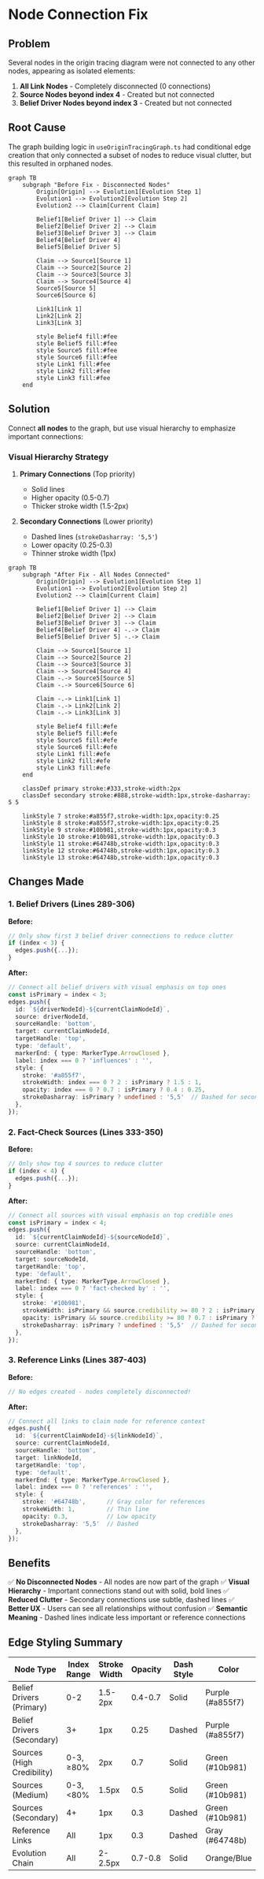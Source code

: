 # Node Connection Fix

## Problem

Several nodes in the origin tracing diagram were not connected to any other nodes, appearing as isolated elements:

1. **All Link Nodes** - Completely disconnected (0 connections)
2. **Source Nodes beyond index 4** - Created but not connected
3. **Belief Driver Nodes beyond index 3** - Created but not connected

## Root Cause

The graph building logic in `useOriginTracingGraph.ts` had conditional edge creation that only connected a subset of nodes to reduce visual clutter, but this resulted in orphaned nodes.

```mermaid
graph TB
    subgraph "Before Fix - Disconnected Nodes"
        Origin[Origin] --> Evolution1[Evolution Step 1]
        Evolution1 --> Evolution2[Evolution Step 2]
        Evolution2 --> Claim[Current Claim]
        
        Belief1[Belief Driver 1] --> Claim
        Belief2[Belief Driver 2] --> Claim
        Belief3[Belief Driver 3] --> Claim
        Belief4[Belief Driver 4]
        Belief5[Belief Driver 5]
        
        Claim --> Source1[Source 1]
        Claim --> Source2[Source 2]
        Claim --> Source3[Source 3]
        Claim --> Source4[Source 4]
        Source5[Source 5]
        Source6[Source 6]
        
        Link1[Link 1]
        Link2[Link 2]
        Link3[Link 3]
        
        style Belief4 fill:#fee
        style Belief5 fill:#fee
        style Source5 fill:#fee
        style Source6 fill:#fee
        style Link1 fill:#fee
        style Link2 fill:#fee
        style Link3 fill:#fee
    end
```

## Solution

Connect **all nodes** to the graph, but use visual hierarchy to emphasize important connections:

### Visual Hierarchy Strategy

1. **Primary Connections** (Top priority)
   - Solid lines
   - Higher opacity (0.5-0.7)
   - Thicker stroke width (1.5-2px)

2. **Secondary Connections** (Lower priority)
   - Dashed lines (`strokeDasharray: '5,5'`)
   - Lower opacity (0.25-0.3)
   - Thinner stroke width (1px)

```mermaid
graph TB
    subgraph "After Fix - All Nodes Connected"
        Origin[Origin] --> Evolution1[Evolution Step 1]
        Evolution1 --> Evolution2[Evolution Step 2]
        Evolution2 --> Claim[Current Claim]
        
        Belief1[Belief Driver 1] --> Claim
        Belief2[Belief Driver 2] --> Claim
        Belief3[Belief Driver 3] --> Claim
        Belief4[Belief Driver 4] -.-> Claim
        Belief5[Belief Driver 5] -.-> Claim
        
        Claim --> Source1[Source 1]
        Claim --> Source2[Source 2]
        Claim --> Source3[Source 3]
        Claim --> Source4[Source 4]
        Claim -.-> Source5[Source 5]
        Claim -.-> Source6[Source 6]
        
        Claim -.-> Link1[Link 1]
        Claim -.-> Link2[Link 2]
        Claim -.-> Link3[Link 3]
        
        style Belief4 fill:#efe
        style Belief5 fill:#efe
        style Source5 fill:#efe
        style Source6 fill:#efe
        style Link1 fill:#efe
        style Link2 fill:#efe
        style Link3 fill:#efe
    end
    
    classDef primary stroke:#333,stroke-width:2px
    classDef secondary stroke:#888,stroke-width:1px,stroke-dasharray: 5 5
    
    linkStyle 7 stroke:#a855f7,stroke-width:1px,opacity:0.25
    linkStyle 8 stroke:#a855f7,stroke-width:1px,opacity:0.25
    linkStyle 9 stroke:#10b981,stroke-width:1px,opacity:0.3
    linkStyle 10 stroke:#10b981,stroke-width:1px,opacity:0.3
    linkStyle 11 stroke:#64748b,stroke-width:1px,opacity:0.3
    linkStyle 12 stroke:#64748b,stroke-width:1px,opacity:0.3
    linkStyle 13 stroke:#64748b,stroke-width:1px,opacity:0.3
```

## Changes Made

### 1. Belief Drivers (Lines 289-306)

**Before:**
```typescript
// Only show first 3 belief driver connections to reduce clutter
if (index < 3) {
  edges.push({...});
}
```

**After:**
```typescript
// Connect all belief drivers with visual emphasis on top ones
const isPrimary = index < 3;
edges.push({
  id: `${driverNodeId}-${currentClaimNodeId}`,
  source: driverNodeId,
  sourceHandle: 'bottom',
  target: currentClaimNodeId,
  targetHandle: 'top',
  type: 'default',
  markerEnd: { type: MarkerType.ArrowClosed },
  label: index === 0 ? 'influences' : '',
  style: { 
    stroke: '#a855f7', 
    strokeWidth: index === 0 ? 2 : isPrimary ? 1.5 : 1,
    opacity: index === 0 ? 0.7 : isPrimary ? 0.4 : 0.25,
    strokeDasharray: isPrimary ? undefined : '5,5'  // Dashed for secondary
  },
});
```

### 2. Fact-Check Sources (Lines 333-350)

**Before:**
```typescript
// Only show top 4 sources to reduce clutter
if (index < 4) {
  edges.push({...});
}
```

**After:**
```typescript
// Connect all sources with visual emphasis on top credible ones
const isPrimary = index < 4;
edges.push({
  id: `${currentClaimNodeId}-${sourceNodeId}`,
  source: currentClaimNodeId,
  sourceHandle: 'bottom',
  target: sourceNodeId,
  targetHandle: 'top',
  type: 'default',
  markerEnd: { type: MarkerType.ArrowClosed },
  label: index === 0 ? 'fact-checked by' : '',
  style: { 
    stroke: '#10b981', 
    strokeWidth: isPrimary && source.credibility >= 80 ? 2 : isPrimary ? 1.5 : 1,
    opacity: isPrimary && source.credibility >= 80 ? 0.7 : isPrimary ? 0.5 : 0.3,
    strokeDasharray: isPrimary ? undefined : '5,5'  // Dashed for secondary
  },
});
```

### 3. Reference Links (Lines 387-403)

**Before:**
```typescript
// No edges created - nodes completely disconnected!
```

**After:**
```typescript
// Connect all links to claim node for reference context
edges.push({
  id: `${currentClaimNodeId}-${linkNodeId}`,
  source: currentClaimNodeId,
  sourceHandle: 'bottom',
  target: linkNodeId,
  targetHandle: 'top',
  type: 'default',
  markerEnd: { type: MarkerType.ArrowClosed },
  label: index === 0 ? 'references' : '',
  style: { 
    stroke: '#64748b',      // Gray color for references
    strokeWidth: 1,         // Thin line
    opacity: 0.3,           // Low opacity
    strokeDasharray: '5,5'  // Dashed
  },
});
```

## Benefits

✅ **No Disconnected Nodes** - All nodes are now part of the graph
✅ **Visual Hierarchy** - Important connections stand out with solid, bold lines
✅ **Reduced Clutter** - Secondary connections use subtle, dashed lines
✅ **Better UX** - Users can see all relationships without confusion
✅ **Semantic Meaning** - Dashed lines indicate less important or reference connections

## Edge Styling Summary

| Node Type | Index Range | Stroke Width | Opacity | Dash Style | Color |
|-----------|-------------|--------------|---------|------------|-------|
| Belief Drivers (Primary) | 0-2 | 1.5-2px | 0.4-0.7 | Solid | Purple (#a855f7) |
| Belief Drivers (Secondary) | 3+ | 1px | 0.25 | Dashed | Purple (#a855f7) |
| Sources (High Credibility) | 0-3, ≥80% | 2px | 0.7 | Solid | Green (#10b981) |
| Sources (Medium) | 0-3, <80% | 1.5px | 0.5 | Solid | Green (#10b981) |
| Sources (Secondary) | 4+ | 1px | 0.3 | Dashed | Green (#10b981) |
| Reference Links | All | 1px | 0.3 | Dashed | Gray (#64748b) |
| Evolution Chain | All | 2-2.5px | 0.7-0.8 | Solid | Orange/Blue |


